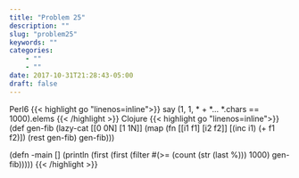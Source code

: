 ```yaml
---
title: "Problem 25"
description: ""
slug: "problem25"
keywords: ""
categories: 
    - ""
    - ""
date: 2017-10-31T21:28:43-05:00
draft: false
---
```

Perl6
{{< highlight go  "linenos=inline">}}
say (1, 1, * + *... *.chars == 1000).elems
{{< /highlight >}}
Clojure
{{< highlight go  "linenos=inline">}}
(def gen-fib
      (lazy-cat [[0 0N] [1 1N]] (map (fn [[i1 f1] [i2 f2]] [(inc i1) (+ f1 f2)]) (rest gen-fib) gen-fib)))

(defn -main
  []
  (println (first (first (filter #(>= (count (str (last %))) 1000) gen-fib)))))
{{< /highlight >}}
